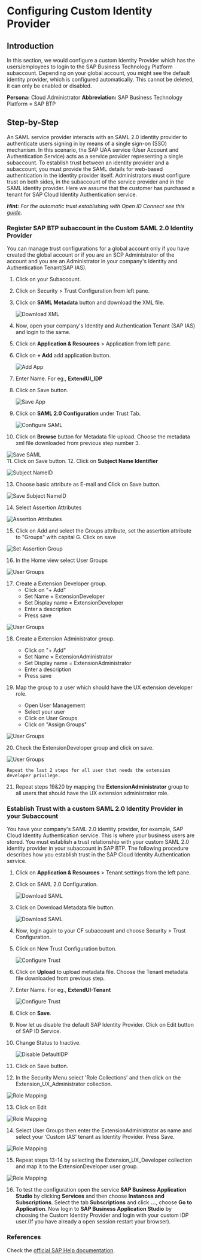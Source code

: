 
# Configuring Custom Identity Provider

## Introduction

In this section, we would configure a custom Identity Provider which has the users/employees to login to the SAP Business Technology Platform subaccount.
Depending on your global account, you might see the default identity provider, which is configured automatically. This cannot be deleted, it can only be enabled or disabled. 

**Persona:** Cloud Administrator
**Abbreviation:** SAP Business Technology Platform = SAP BTP

## Step-by-Step

An SAML service provider interacts with an SAML 2.0 identity provider to authenticate users signing in by means of a single sign-on (SSO) mechanism. In this scenario, the SAP UAA service (User Account and Authentication Service) acts as a service provider representing a single subaccount. To establish trust between an identity provider and a subaccount, you must provide the SAML details for web-based authentication in the identity provider itself. Administrators must configure trust on both sides, in the subaccount of the service provider and in the SAML identity provider. Here we assume that the customer has purchased a tenant for SAP Cloud Identity Authentication service.

***Hint:** For the automatic trust establishing with Open ID Connect see this [guide](./AutomaticTrust.md).*

### Register SAP BTP subaccount in the Custom SAML 2.0 Identity Provider

You can manage trust configurations for a global account only if you have created the global account or if you are an SCP Administrator of the account and you are an Administrator in your company's Identity and Authentication Tenant(SAP IAS).


1. Click on your Subaccount.
2. Click on Security > Trust Configuration from left pane. 
3. Click on **SAML Metadata** button and download the XML file.
   
   ![Download XML](./images/CustIDP-SAML.png)
   
4. Now, open your company's Identity and Authentication Tenant (SAP IAS) and login to the same.
5. Click on **Application & Resources** > Application from left pane.
6. Click on **+ Add** add application button.
   
   ![Add App](./images/CustIDP-addApp.png)
   
7. Enter Name. For eg., **ExtendUI_IDP**
8. Click on Save button.

   ![Save App](./images/CustIDP-saveApp.png)
9. Click on **SAML 2.0 Configuration** under Trust Tab.
   
   ![Configure SAML](./images/CustIDP-configureSAML.png)
10. Click on **Browse** button for Metadata file upload. Choose the metadata xml file downloaded from previous step number 3.

   ![Save SAML](./images/CustIDP-saveSAML.png)   
11. Click on Save button.
12. Click on **Subject Name Identifier**
    
   ![Subject NameID](./images/CustIDP-subjectNameID.png) 
   
13. Choose basic attribute as E-mail and Click on Save button.
   
   ![Save Subject NameID](./images/CustIDP-subjectNameIDSave.png) 

14. Select Assertion Attributes
    
   ![Assertion Attributes](./images/CustIDP-addAssertion.png) 

15. Click on Add and select the Groups attribute, set the assertion attribute to "Groups" with capital G. Click on save
 
   ![Set Assertion Group](./images/CustIDP-addGroupAssertion.png)  

16. In the Home view select User Groups

   ![User Groups](./images/CustIDP-addGroups.png)

17. Create a Extension Developer group. 
    * Click on "+ Add"
    * Set Name = ExtensionDeveloper
    * Set Display name = ExtensionDeveloper
    * Enter a description
    * Press save

   ![User Groups](./images/CustIDP-addGroups2.png)


18.  Create a Extension Administrator group.     
     * Click on "+ Add"
     * Set Name = ExtensionAdministrator
     * Set Display name = ExtensionAdministrator
     * Enter a description
     * Press save
  
19. Map the group to a user which should have the UX extension developer role. 
    * Open User Management
    * Select your user  
    * Click on User Groups
    * Click on "Assign Groups"
   
   ![User Groups](./images/CustIDP-assertGroup.png)

20. Check the ExtensionDeveloper group and click on save.
   
   ![User Groups](./images/CustIDP-assertGroup2.png)

    Repeat the last 2 steps for all user that needs the extension developer privilege.

21. Repeat steps 19&20 by mapping the **ExtensionAdministrator** group to all users that should have the UX extension administrator role. 

### Establish Trust with a custom SAML 2.0 Identity Provider in your Subaccount
You have your company's SAML 2.0 identity provider, for example, SAP Cloud Identity Authentication service. This is where your business users are stored. You must establish a trust relationship with your custom SAML 2.0 identity provider in your subaccount in SAP BTP. The following procedure describes how you establish trust in the SAP Cloud Identity Authentication service.

1. Click on **Application & Resources** > Tenant settings from the left pane.
2. Click on SAML 2.0 Configuration.

   ![Download SAML](./images/CustIDP-IAS-SAML.png) 
   
3. Click on Download Metadata file button.

   ![Download SAML](./images/CustIDP-downloadIAS-SAML.png)
   
4. Now, login again to your CF subaccount and choose Security > Trust Configuration.
5. Click on New Trust Configuration button.
 
   ![Configure Trust](./images/CustIDP-configurenewTrust.png)
   
6. Click on **Upload** to upload metadata file. Choose the Tenant metadata file downloaded from previous step.
7. Enter Name. For eg., **ExtendUI-Tenant**
   
   ![Configure Trust](./images/CustIDP-configurenewTrust1.png)
   
8. Click on **Save**.
9. Now let us disable the default SAP Identity Provider. Click on Edit button of SAP ID Service.
10. Change Status to Inactive.

    ![Disable DefaultIDP](./images/CustIDP-disableDefaultIDP.png)
11. Click on Save button.

12. In the Security Menu select 'Role Collections' and then click on the Extension_UX_Administrator collection.
   
   ![Role Mapping](./images/CustIDP_RoleMapping1a.png)

13. Click on Edit

   ![Role Mapping](./images/CustIDP_RoleMapping2a.png)

14. Select User Groups then enter the ExtensionAdministrator as name and select your 'Custom IAS' tenant as Identity Provider. Press Save.

   ![Role Mapping](./images/CustIDP_RoleMapping3a.png)

15. Repeat steps 13-14 by selecting the Extension_UX_Developer collection and map it to the ExtensionDeveloper user group.

   ![Role Mapping](./images/CustIDP_RoleMapping4a.png)   

16. To test the configuration open the service **SAP Business Application Studio** by clicking **Services** and then choose **Instances and Subscriptions**. Select the tab **Subscriptions** and click **...**, choose **Go to Application**. Now login to **SAP Business Application Studio** by choosing the Custom Identity Provider and login with your custom IDP user.(If you have already a open session restart your browser).


### References
Check the [official SAP Help documentation](https://help.sap.com/viewer/65de2977205c403bbc107264b8eccf4b/Cloud/en-US/7c6aa87459764b179aeccadccd4f91f3.html).